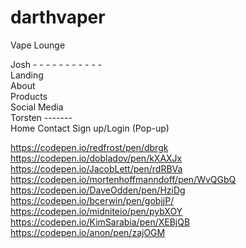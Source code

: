 # darthvaper
Vape Lounge

Josh - - - - - - - - - - -  <br>
Landing                    
About                      
Products                   
Social Media
<br>
Torsten ------- <br>
Home 
Contact
Sign up/Login (Pop-up)
<br>


https://codepen.io/redfrost/pen/dbrgk
https://codepen.io/dobladov/pen/kXAXJx
https://codepen.io/JacobLett/pen/rdRBVa
https://codepen.io/mortenhoffmanndoff/pen/WvQGbQ
https://codepen.io/DaveOdden/pen/HziDg
https://codepen.io/bcerwin/pen/gobjjP/
https://codepen.io/midniteio/pen/pybXOY
https://codepen.io/KimSarabia/pen/XEBjQB
https://codepen.io/anon/pen/zajOGM